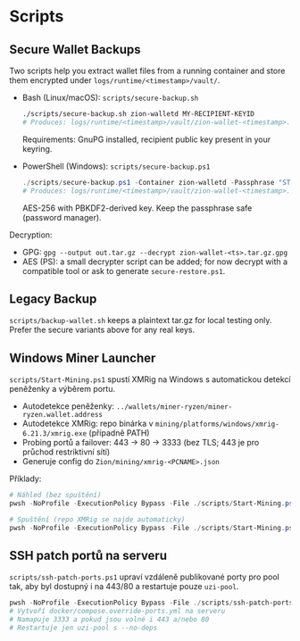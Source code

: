 # Scripts

## Secure Wallet Backups

Two scripts help you extract wallet files from a running container and store them encrypted under `logs/runtime/<timestamp>/vault/`.

- Bash (Linux/macOS): `scripts/secure-backup.sh`
  ```bash
  ./scripts/secure-backup.sh zion-walletd MY-RECIPIENT-KEYID
  # Produces: logs/runtime/<timestamp>/vault/zion-wallet-<timestamp>.tar.gz.gpg
  ```
  Requirements: GnuPG installed, recipient public key present in your keyring.

- PowerShell (Windows): `scripts/secure-backup.ps1`
  ```powershell
  ./scripts/secure-backup.ps1 -Container zion-walletd -Passphrase "STRONG_PASSPHRASE"
  # Produces: logs/runtime/<timestamp>/vault/zion-wallet-<timestamp>.zip.aes
  ```
  AES-256 with PBKDF2-derived key. Keep the passphrase safe (password manager).

Decryption:
- GPG: `gpg --output out.tar.gz --decrypt zion-wallet-<ts>.tar.gz.gpg`
- AES (PS): a small decrypter script can be added; for now decrypt with a compatible tool or ask to generate `secure-restore.ps1`.

## Legacy Backup

`scripts/backup-wallet.sh` keeps a plaintext tar.gz for local testing only. Prefer the secure variants above for any real keys.

## Windows Miner Launcher

`scripts/Start-Mining.ps1` spustí XMRig na Windows s automatickou detekcí peněženky a výběrem portu.

- Autodetekce peněženky: `../wallets/miner-ryzen/miner-ryzen.wallet.address`
- Autodetekce XMRig: repo binárka v `mining/platforms/windows/xmrig-6.21.3/xmrig.exe` (případně PATH)
- Probing portů a failover: 443 → 80 → 3333 (bez TLS; 443 je pro průchod restriktivní sítí)
- Generuje config do `Zion/mining/xmrig-<PCNAME>.json`

Příklady:
```powershell
# Náhled (bez spuštění)
pwsh -NoProfile -ExecutionPolicy Bypass -File ./scripts/Start-Mining.ps1 -DryRun

# Spuštění (repo XMRig se najde automaticky)
pwsh -NoProfile -ExecutionPolicy Bypass -File ./scripts/Start-Mining.ps1 -RigId Ryzen3600
```

## SSH patch portů na serveru

`scripts/ssh-patch-ports.ps1` upraví vzdáleně publikované porty pro pool tak, aby byl dostupný i na 443/80 a restartuje pouze `uzi-pool`.

```powershell
pwsh -NoProfile -ExecutionPolicy Bypass -File ./scripts/ssh-patch-ports.ps1 -ServerIp 91.98.122.165 -AlsoHttp
# Vytvoří docker/compose.override-ports.yml na serveru
# Namapuje 3333 a pokud jsou volné i 443 a/nebo 80
# Restartuje jen uzi-pool s --no-deps
```
